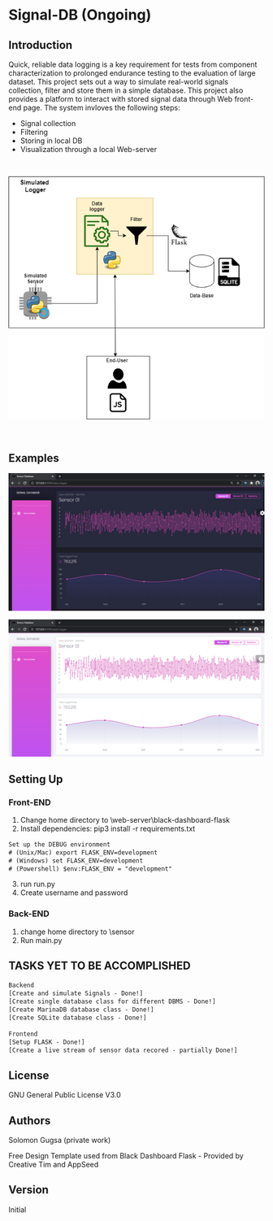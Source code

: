 # Signal-DB (Ongoing)

## Introduction
Quick, reliable data logging is a key requirement for tests from component characterization to prolonged endurance testing to the evaluation of large dataset. This project sets out a way to simulate real-world signals collection, filter and store them in a simple database. This project also provides a platform to interact with stored signal data through Web front-end page. The system invloves the following steps:

* Signal collection
* Filtering 
* Storing in local DB
* Visualization through a local Web-server

<br />

<p align="center">
<img widith=600  src="./image.png">
<p>

  <br />
  
  ## Examples
  
  <p align="center">
  <img   src="./Screen1.png">
  <p>
    
  
    
  <p align="center">
  <img   src="./Screen2.png">
  <p>
    
  ## Setting Up
    
  ### Front-END
  
  1. Change home directory to \web-server\black-dashboard-flask 
  2. Install dependencies:  pip3 install -r requirements.txt
    
    Set up the DEBUG environment
    # (Unix/Mac) export FLASK_ENV=development
    # (Windows) set FLASK_ENV=development
    # (Powershell) $env:FLASK_ENV = "development"
    
  3. run run.py
  4. Create username and password 
  
  
   ### Back-END
    
   1. change home directory to \sensor
   2. Run main.py
  
  ## TASKS YET TO BE ACCOMPLISHED

    Backend
    [Create and simulate Signals - Done!] 
    [Create single database class for different DBMS - Done!] 
    [Create MarinaDB database class - Done!] 
    [Create SQLite database class - Done!] 

    Frontend
    [Setup FLASK - Done!] 
    [Create a live stream of sensor data recored - partially Done!] 
 
  
  ## License 
  GNU General Public License V3.0
    
  
  
  ## Authors
  
  Solomon Gugsa (private work)
    
  Free Design Template used from Black Dashboard Flask - Provided by Creative Tim and AppSeed
  
  ## Version
  
  Initial
  

